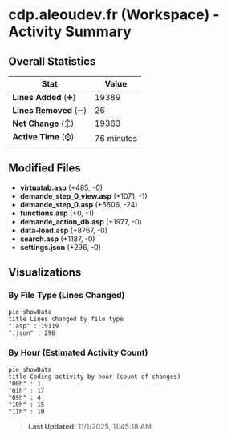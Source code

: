 # cdp.aleoudev.fr (Workspace) - Activity Summary 

## Overall Statistics

| Stat                   | Value                                                             |
| ---------------------- | ----------------------------------------------------------------- |
| **Lines Added** (➕)   | 19389                                          |
| **Lines Removed** (➖) | 26                                        |
| **Net Change** (↕)    | 19363                |
| **Active Time** (⌚)   | 76 minutes |


## Modified Files
- **virtuatab.asp** (+485, -0)
- **demande_step_0_view.asp** (+1071, -1)
- **demande_step_0.asp** (+5606, -24)
- **functions.asp** (+0, -1)
- **demande_action_db.asp** (+1977, -0)
- **data-load.asp** (+8767, -0)
- **search.asp** (+1187, -0)
- **settings.json** (+296, -0)

## Visualizations

### By File Type (Lines Changed)

```mermaid
pie showData
title Lines changed by file type
".asp" : 19119
".json" : 296
```

### By Hour (Estimated Activity Count)

```mermaid
pie showData
title Coding activity by hour (count of changes)
"00h" : 1
"01h" : 17
"09h" : 4
"10h" : 15
"11h" : 10
```


> **Last Updated:** 11/1/2025, 11:45:18 AM